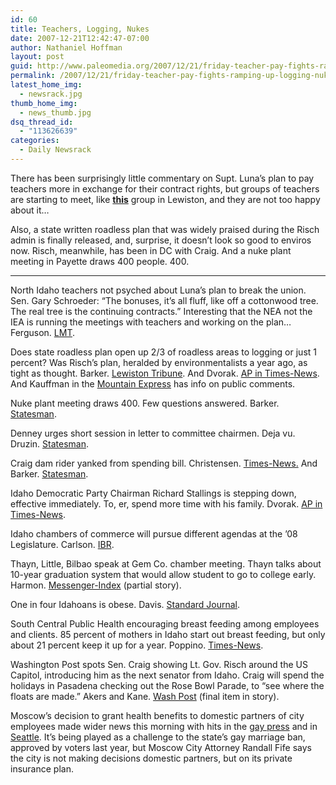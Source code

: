 ```yaml
---
id: 60
title: Teachers, Logging, Nukes
date: 2007-12-21T12:42:47-07:00
author: Nathaniel Hoffman
layout: post
guid: http://www.paleomedia.org/2007/12/21/friday-teacher-pay-fights-ramping-up-logging-nukes/
permalink: /2007/12/21/friday-teacher-pay-fights-ramping-up-logging-nukes/
latest_home_img:
  - newsrack.jpg
thumb_home_img:
  - news_thumb.jpg
dsq_thread_id:
  - "113626639"
categories:
  - Daily Newsrack
---
```

There has been surprisingly little commentary on Supt. Luna&#8217;s plan to pay teachers more in exchange for their contract rights, but groups of teachers are starting to meet, like [**this**](http://www.lmtribune.com/story/northwest/12425/) group in Lewiston, and they are not too happy about it&#8230;

Also, a state written roadless plan that was widely praised during the Risch admin is finally released, and, surprise, it doesn&#8217;t look so good to enviros now. Risch, meanwhile, has been in DC with Craig. And a nuke plant meeting in Payette draws 400 people. 400.

<!--more-->

* * *

North Idaho teachers not psyched about Luna&#8217;s plan to break the union. Sen. Gary Schroeder: &#8220;The bonuses, it&#8217;s all fluff, like off a cottonwood tree. The real tree is the continuing contracts.&#8221; Interesting that the NEA not the IEA is running the meetings with teachers and working on the plan&#8230; Ferguson. [LMT](http://www.lmtribune.com/story/northwest/12425/). 

Does state roadless plan open up 2/3 of roadless areas to logging or just 1 percent? Was Risch&#8217;s plan, heralded by environmentalists a year ago, as tight as thought. Barker. [Lewiston Tribune](http://www.lmtribune.com/story/northwest/12433/). And Dvorak. [AP in Times-News](http://www.magicvalley.com/articles/2007/12/21/ap-state-id/d8tlijt82.txt). And Kauffman in the [Mountain Express](http://www.mtexpress.com/index2.php?ID=2005118560) has info on public comments.

Nuke plant meeting draws 400. Few questions answered. Barker. [Statesman](http://www.idahostatesman.com/localnews/story/244426.html).

Denney urges short session in letter to committee chairmen. Deja vu. Druzin. [Statesman](http://www.idahostatesman.com/idahopolitics/story/244423.html).

Craig dam rider yanked from spending bill. Christensen. [Times-News.](http://www.magicvalley.com/articles/2007/12/21/news/local_state/127183.txt) And Barker. [Statesman](http://www.idahostatesman.com/idahopolitics/story/244415.html).

Idaho Democratic Party Chairman Richard Stallings is stepping down, effective immediately. To, er, spend more time with his family. Dvorak. [AP in Times-News](http://www.magicvalley.com/articles/2007/12/21/ap-state-id/d8tlm0n00.txt).

Idaho chambers of commerce will pursue different agendas at the &#8217;08 Legislature. Carlson. [IBR](http://www.idahobusiness.net/archive.htm/2007/12/20/Chambers-to-stay-busy-at-Legislature).

Thayn, Little, Bilbao speak at Gem Co. chamber meeting. Thayn talks about 10-year graduation system that would allow student to go to college early. Harmon. [Messenger-Index](http://www.messenger-index.com/?id=454) (partial story).

One in four Idahoans is obese. Davis. [Standard Journal](http://www.rexburgstandardjournal.com/articles/2007/12/20/news/doc476ae2029a968963625664.txt).

South Central Public Health encouraging breast feeding among employees and clients. 85 percent of mothers in Idaho start out breast feeding, but only about 21 percent keep it up for a year. Poppino. [Times-News](http://www.magicvalley.com/articles/2007/12/20/news/local_state/127123.txt).

Washington Post spots Sen. Craig showing Lt. Gov. Risch around the US Capitol, introducing him as the next senator from Idaho. Craig will spend the holidays in Pasadena checking out the Rose Bowl Parade, to &#8220;see where the floats are made.&#8221; Akers and Kane. [Wash Post](http://www.washingtonpost.com/wp-dyn/content/article/2007/12/19/AR2007121902422.html) (final item in story).

Moscow&#8217;s decision to grant health benefits to domestic partners of city employees made wider news this morning with hits in the [gay press](http://www.advocate.com/news_detail_ektid51226.asp) and in [Seattle](http://seattlepi.nwsource.com/local/6420ap_id_domestic_partner_benefits.html). It&#8217;s being played as a challenge to the state&#8217;s gay marriage ban, approved by voters last year, but Moscow City Attorney Randall Fife says the city is not making decisions domestic partners, but on its private insurance plan.